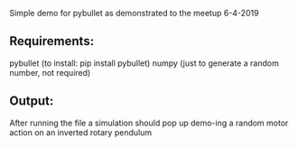 Simple demo for pybullet as demonstrated to the meetup 6-4-2019

## Requirements: 
pybullet (to install: pip install pybullet)
numpy (just to generate a random number, not required)

## Output: 
After running the file a simulation should pop up demo-ing a random motor action on an inverted rotary pendulum

